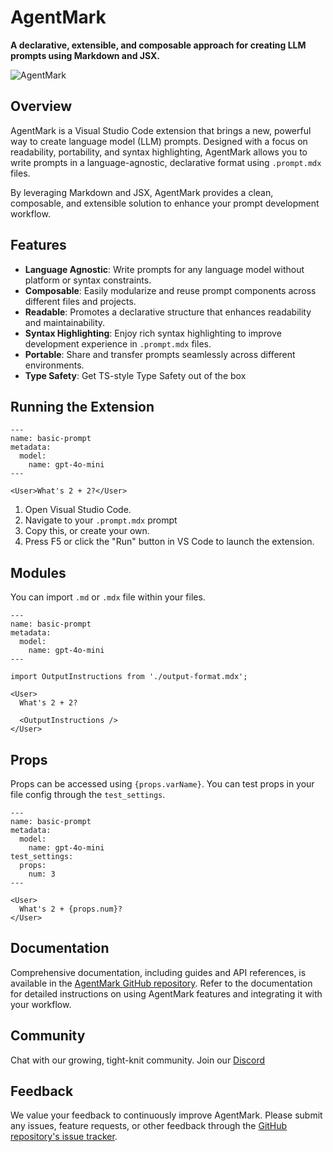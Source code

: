 # AgentMark

**A declarative, extensible, and composable approach for creating LLM prompts using Markdown and JSX.**

![AgentMark](https://lpgvdjzmcrynxnhuzesb.supabase.co/storage/v1/object/sign/avatar/agentmark.png?token=eyJhbGciOiJIUzI1NiIsInR5cCI6IkpXVCJ9.eyJ1cmwiOiJhdmF0YXIvcHJvbXB0ZHgucG5nIiwiaWF0IjoxNzMwMzIyMzQzLCJleHAiOjIwNDU2ODIzNDN9.KC1xQ1AKSxOOMjpdXwGwFN_mr8dljY4c-x_xoePPvWY&t=2024-10-30T21%3A05%3A43.354Z)

## Overview

AgentMark is a Visual Studio Code extension that brings a new, powerful way to create language model (LLM) prompts. Designed with a focus on readability, portability, and syntax highlighting, AgentMark allows you to write prompts in a language-agnostic, declarative format using `.prompt.mdx` files.

By leveraging Markdown and JSX, AgentMark provides a clean, composable, and extensible solution to enhance your prompt development workflow.

## Features

- **Language Agnostic**: Write prompts for any language model without platform or syntax constraints.
- **Composable**: Easily modularize and reuse prompt components across different files and projects.
- **Readable**: Promotes a declarative structure that enhances readability and maintainability.
- **Syntax Highlighting**: Enjoy rich syntax highlighting to improve development experience in `.prompt.mdx` files.
- **Portable**: Share and transfer prompts seamlessly across different environments.
- **Type Safety**: Get TS-style Type Safety out of the box

## Running the Extension

```mdx Basic Prompt
---
name: basic-prompt
metadata:
  model:
    name: gpt-4o-mini
---

<User>What's 2 + 2?</User>
```

1. Open Visual Studio Code.
2. Navigate to your `.prompt.mdx` prompt
3. Copy this, or create your own.
4. Press F5 or click the "Run" button in VS Code to launch the extension.

## Modules

You can import `.md` or `.mdx` file within your files.

```mdx Imports
---
name: basic-prompt
metadata:
  model:
    name: gpt-4o-mini
---

import OutputInstructions from './output-format.mdx';

<User>
  What's 2 + 2?

  <OutputInstructions />
</User>
```

## Props

Props can be accessed using `{props.varName}`. You can test props in your file config through the `test_settings`.

```mdx Props
---
name: basic-prompt
metadata:
  model:
    name: gpt-4o-mini
test_settings:
  props:
    num: 3
---

<User>
  What's 2 + {props.num}?
</User>
```

## Documentation

Comprehensive documentation, including guides and API references, is available in the [AgentMark GitHub repository](https://github.com/puzzlet-ai/agentmark/). Refer to the documentation for detailed instructions on using AgentMark features and integrating it with your workflow.

## Community

Chat with our growing, tight-knit community. Join our [Discord](https://discord.gg/P2NeMDtXar)

## Feedback

We value your feedback to continuously improve AgentMark. Please submit any issues, feature requests, or other feedback through the [GitHub repository's issue tracker](https://github.com/puzzlet-ai/agentmark/issues).